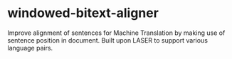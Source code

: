 # windowed-bitext-aligner
Improve alignment of sentences for Machine Translation by making use of sentence position in document. Built upon LASER to support various language pairs.
